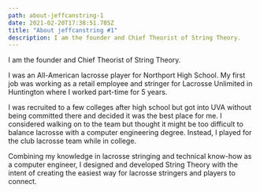 ```yaml
---
path: about-jeffcanstring-1
date: 2021-02-20T17:38:51.785Z
title: "About jeffcanstring #1"
description: I am the founder and Chief Theorist of String Theory.
---
```

I am the founder and Chief Theorist of String Theory.

I was an All-American lacrosse player for Northport High School. My first job was working as a retail employee and stringer for Lacrosse Unlimited in Huntington where I worked part-time for 5 years.

I was recruited to a few colleges after high school but got into UVA without being committed there and decided it was the best place for me. I considered walking on to the team but thought it might be too difficult to balance lacrosse with a computer engineering degree. Instead, I played for the club lacrosse team while in college.

Combining my knowledge in lacrosse stringing and technical know-how as a computer engineer, I designed and developed String Theory with the intent of creating the easiest way for lacrosse stringers and players to connect.